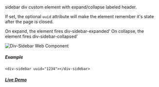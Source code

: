 sidebar div custom element with expand/collapse labeled header.

If set, the optional `uuid` attribute will make the element remember it's state after the page is closed. 

On expand, the element fires div-sidebar-expanded'
On collapse, the element fires div-sidebar-collapsed'

![Div-Sidebar Web Component](https://arodic.github.com/div-sidebar/preview.png "Div-Sidebar")
##### Example

```
<div-sidebar uuid="1234"></div-sidebar>
```

##### [Live Demo](http://arodic.github.com/div-sidebar/)